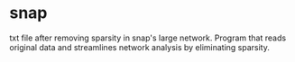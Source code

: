 # snap
txt file after removing sparsity in snap's large network.
Program that reads original data and streamlines network analysis by eliminating sparsity.
